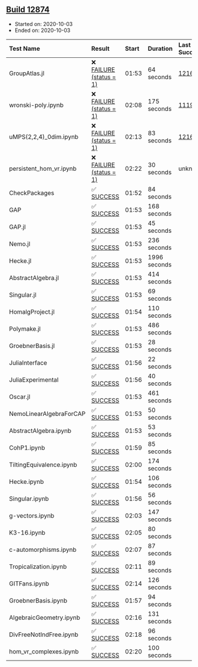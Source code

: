 ## [Build 12874](https://oscarci.mathematik.uni-kl.de/job/oscar/12874/)

* Started on: 2020-10-03
* Ended on: 2020-10-03

| Test Name    | Result | Start | Duration | Last Success | First Failure |
|:-------------|:-------|:------|:---------|:-------------|:--------------|
| GroupAtlas.jl | ❌ [FAILURE (status = 1)](https://oscarci.mathematik.uni-kl.de/job/oscar/12874/artifact/logs/build-12874/GroupAtlas.jl.log) | 01:53 | 64 seconds | [12167](https://oscarci.mathematik.uni-kl.de/job/oscar/12167/) | [12168](https://oscarci.mathematik.uni-kl.de/job/oscar/12168/) |
| wronski-poly.ipynb | ❌ [FAILURE (status = 1)](https://oscarci.mathematik.uni-kl.de/job/oscar/12874/artifact/logs/build-12874/wronski-poly.ipynb.log) | 02:08 | 175 seconds | [11192](https://oscarci.mathematik.uni-kl.de/job/oscar/11192/) | [11193](https://oscarci.mathematik.uni-kl.de/job/oscar/11193/) |
| uMPS(2,2,4)_0dim.ipynb | ❌ [FAILURE (status = 1)](https://oscarci.mathematik.uni-kl.de/job/oscar/12874/artifact/logs/build-12874/uMPS-2-2-4-_0dim.ipynb.log) | 02:13 | 83 seconds | [12167](https://oscarci.mathematik.uni-kl.de/job/oscar/12167/) | [12168](https://oscarci.mathematik.uni-kl.de/job/oscar/12168/) |
| persistent_hom_vr.ipynb | ❌ [FAILURE (status = 1)](https://oscarci.mathematik.uni-kl.de/job/oscar/12874/artifact/logs/build-12874/persistent_hom_vr.ipynb.log) | 02:22 | 30 seconds | unknown | unknown |
| CheckPackages | ✅ [SUCCESS](https://oscarci.mathematik.uni-kl.de/job/oscar/12874/artifact/logs/build-12874/CheckPackages.log) | 01:52 | 84 seconds |  |  |
| GAP | ✅ [SUCCESS](https://oscarci.mathematik.uni-kl.de/job/oscar/12874/artifact/logs/build-12874/GAP.log) | 01:53 | 168 seconds |  |  |
| GAP.jl | ✅ [SUCCESS](https://oscarci.mathematik.uni-kl.de/job/oscar/12874/artifact/logs/build-12874/GAP.jl.log) | 01:53 | 45 seconds |  |  |
| Nemo.jl | ✅ [SUCCESS](https://oscarci.mathematik.uni-kl.de/job/oscar/12874/artifact/logs/build-12874/Nemo.jl.log) | 01:53 | 236 seconds |  |  |
| Hecke.jl | ✅ [SUCCESS](https://oscarci.mathematik.uni-kl.de/job/oscar/12874/artifact/logs/build-12874/Hecke.jl.log) | 01:53 | 1996 seconds |  |  |
| AbstractAlgebra.jl | ✅ [SUCCESS](https://oscarci.mathematik.uni-kl.de/job/oscar/12874/artifact/logs/build-12874/AbstractAlgebra.jl.log) | 01:53 | 414 seconds |  |  |
| Singular.jl | ✅ [SUCCESS](https://oscarci.mathematik.uni-kl.de/job/oscar/12874/artifact/logs/build-12874/Singular.jl.log) | 01:53 | 69 seconds |  |  |
| HomalgProject.jl | ✅ [SUCCESS](https://oscarci.mathematik.uni-kl.de/job/oscar/12874/artifact/logs/build-12874/HomalgProject.jl.log) | 01:54 | 110 seconds |  |  |
| Polymake.jl | ✅ [SUCCESS](https://oscarci.mathematik.uni-kl.de/job/oscar/12874/artifact/logs/build-12874/Polymake.jl.log) | 01:53 | 486 seconds |  |  |
| GroebnerBasis.jl | ✅ [SUCCESS](https://oscarci.mathematik.uni-kl.de/job/oscar/12874/artifact/logs/build-12874/GroebnerBasis.jl.log) | 01:53 | 28 seconds |  |  |
| JuliaInterface | ✅ [SUCCESS](https://oscarci.mathematik.uni-kl.de/job/oscar/12874/artifact/logs/build-12874/JuliaInterface.log) | 01:56 | 22 seconds |  |  |
| JuliaExperimental | ✅ [SUCCESS](https://oscarci.mathematik.uni-kl.de/job/oscar/12874/artifact/logs/build-12874/JuliaExperimental.log) | 01:56 | 40 seconds |  |  |
| Oscar.jl | ✅ [SUCCESS](https://oscarci.mathematik.uni-kl.de/job/oscar/12874/artifact/logs/build-12874/Oscar.jl.log) | 01:53 | 461 seconds |  |  |
| NemoLinearAlgebraForCAP | ✅ [SUCCESS](https://oscarci.mathematik.uni-kl.de/job/oscar/12874/artifact/logs/build-12874/NemoLinearAlgebraForCAP.log) | 01:53 | 50 seconds |  |  |
| AbstractAlgebra.ipynb | ✅ [SUCCESS](https://oscarci.mathematik.uni-kl.de/job/oscar/12874/artifact/logs/build-12874/AbstractAlgebra.ipynb.log) | 01:53 | 53 seconds |  |  |
| CohP1.ipynb | ✅ [SUCCESS](https://oscarci.mathematik.uni-kl.de/job/oscar/12874/artifact/logs/build-12874/CohP1.ipynb.log) | 01:59 | 85 seconds |  |  |
| TiltingEquivalence.ipynb | ✅ [SUCCESS](https://oscarci.mathematik.uni-kl.de/job/oscar/12874/artifact/logs/build-12874/TiltingEquivalence.ipynb.log) | 02:00 | 174 seconds |  |  |
| Hecke.ipynb | ✅ [SUCCESS](https://oscarci.mathematik.uni-kl.de/job/oscar/12874/artifact/logs/build-12874/Hecke.ipynb.log) | 01:54 | 106 seconds |  |  |
| Singular.ipynb | ✅ [SUCCESS](https://oscarci.mathematik.uni-kl.de/job/oscar/12874/artifact/logs/build-12874/Singular.ipynb.log) | 01:56 | 56 seconds |  |  |
| g-vectors.ipynb | ✅ [SUCCESS](https://oscarci.mathematik.uni-kl.de/job/oscar/12874/artifact/logs/build-12874/g-vectors.ipynb.log) | 02:03 | 147 seconds |  |  |
| K3-16.ipynb | ✅ [SUCCESS](https://oscarci.mathematik.uni-kl.de/job/oscar/12874/artifact/logs/build-12874/K3-16.ipynb.log) | 02:05 | 80 seconds |  |  |
| c-automorphisms.ipynb | ✅ [SUCCESS](https://oscarci.mathematik.uni-kl.de/job/oscar/12874/artifact/logs/build-12874/c-automorphisms.ipynb.log) | 02:07 | 87 seconds |  |  |
| Tropicalization.ipynb | ✅ [SUCCESS](https://oscarci.mathematik.uni-kl.de/job/oscar/12874/artifact/logs/build-12874/Tropicalization.ipynb.log) | 02:11 | 89 seconds |  |  |
| GITFans.ipynb | ✅ [SUCCESS](https://oscarci.mathematik.uni-kl.de/job/oscar/12874/artifact/logs/build-12874/GITFans.ipynb.log) | 02:14 | 126 seconds |  |  |
| GroebnerBasis.ipynb | ✅ [SUCCESS](https://oscarci.mathematik.uni-kl.de/job/oscar/12874/artifact/logs/build-12874/GroebnerBasis.ipynb.log) | 01:57 | 94 seconds |  |  |
| AlgebraicGeometry.ipynb | ✅ [SUCCESS](https://oscarci.mathematik.uni-kl.de/job/oscar/12874/artifact/logs/build-12874/AlgebraicGeometry.ipynb.log) | 02:16 | 131 seconds |  |  |
| DivFreeNotIndFree.ipynb | ✅ [SUCCESS](https://oscarci.mathematik.uni-kl.de/job/oscar/12874/artifact/logs/build-12874/DivFreeNotIndFree.ipynb.log) | 02:18 | 96 seconds |  |  |
| hom_vr_complexes.ipynb | ✅ [SUCCESS](https://oscarci.mathematik.uni-kl.de/job/oscar/12874/artifact/logs/build-12874/hom_vr_complexes.ipynb.log) | 02:20 | 100 seconds |  |  |
